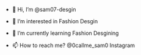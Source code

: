 - 👋 Hi, I’m @sam07-desgin
- 👀 I’m interested in Fashion Desgin
- 🌱 I’m currently learning Fashion Desgining 

- 📫 How to reach me?
@0callme_sam0 Instagram


<!---
sam07-desgin/sam07-desgin is a ✨ special ✨ repository because its `README.md` (this file) appears on your GitHub profile.
You can click the Preview link to take a look at your changes.
--->
